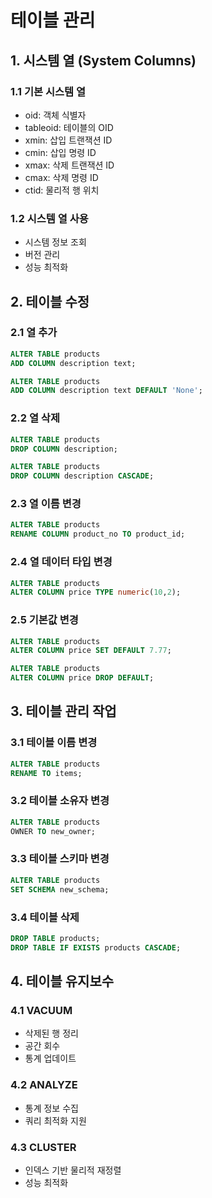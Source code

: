 # 테이블 관리

## 1. 시스템 열 (System Columns)

### 1.1 기본 시스템 열
- oid: 객체 식별자
- tableoid: 테이블의 OID
- xmin: 삽입 트랜잭션 ID
- cmin: 삽입 명령 ID
- xmax: 삭제 트랜잭션 ID
- cmax: 삭제 명령 ID
- ctid: 물리적 행 위치

### 1.2 시스템 열 사용
- 시스템 정보 조회
- 버전 관리
- 성능 최적화

## 2. 테이블 수정

### 2.1 열 추가
```sql
ALTER TABLE products 
ADD COLUMN description text;

ALTER TABLE products 
ADD COLUMN description text DEFAULT 'None';
```

### 2.2 열 삭제
```sql
ALTER TABLE products 
DROP COLUMN description;

ALTER TABLE products 
DROP COLUMN description CASCADE;
```

### 2.3 열 이름 변경
```sql
ALTER TABLE products 
RENAME COLUMN product_no TO product_id;
```

### 2.4 열 데이터 타입 변경
```sql
ALTER TABLE products 
ALTER COLUMN price TYPE numeric(10,2);
```

### 2.5 기본값 변경
```sql
ALTER TABLE products 
ALTER COLUMN price SET DEFAULT 7.77;

ALTER TABLE products 
ALTER COLUMN price DROP DEFAULT;
```

## 3. 테이블 관리 작업

### 3.1 테이블 이름 변경
```sql
ALTER TABLE products 
RENAME TO items;
```

### 3.2 테이블 소유자 변경
```sql
ALTER TABLE products 
OWNER TO new_owner;
```

### 3.3 테이블 스키마 변경
```sql
ALTER TABLE products 
SET SCHEMA new_schema;
```

### 3.4 테이블 삭제
```sql
DROP TABLE products;
DROP TABLE IF EXISTS products CASCADE;
```

## 4. 테이블 유지보수

### 4.1 VACUUM
- 삭제된 행 정리
- 공간 회수
- 통계 업데이트

### 4.2 ANALYZE
- 통계 정보 수집
- 쿼리 최적화 지원

### 4.3 CLUSTER
- 인덱스 기반 물리적 재정렬
- 성능 최적화
